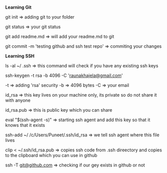 **Learning Git**

git init => adding git to your folder

git status => your git status

git add readme.md => will add your readme.md to git

git commit -m 'testing github and ssh test repo' => commiting your changes

**Learning SSH**

ls -al ~/ .ssh => this command will check if you have any existing ssh keys

ssh-keygen -t rsa -b 4096 -C 'raunakhajela@gmail.com'

-t => adding 'rsa' security
-b => 4096 bytes
-C => your email

id_rsa => this key lives on your machine only, its private so do not share it with anyone

id_rsa.pub => this is public key which you can share

eval "$(ssh-agent -s)" => starting ssh agent and add this key so that it knows that it exists

ssh-add ~/ /c/Users/Puneet/.ssh/id_rsa => we tell ssh agent where this file lives

clip < ~/.ssh/id_rsa.pub => copies ssh code from .ssh direectory and copies to the clipboard which you can use in github

ssh -T git@github.com => checking if our gey exists in github or not
